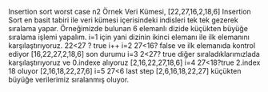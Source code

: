 Insertion sort worst case n2
Örnek Veri Kümesi, [22,27,16,2,18,6]
Insertion Sort en basit tabiri ile veri kümesi içerisindeki indisleri tek tek gezerek sıralama yapar.
Örneğimizde bulunan 6 elemanlı dizide küçükten büyüğe sıralama işlemi yapalım.
i=1 için yani dizinin ikinci elemanı ile ilk elemanını karşılaştırıyoruz.
22<27 ? true i++
i=2 
27<16? false ve ilk elemanıda kontrol ediyor
[16,22,27,2,18,6] son durumu
i=3
2<27? true diğer sıraladıklarımızlada karşılaştırıyoruz ve 0.indexe alıyoruz 
[2,16,22,27,18,6]
i=4
27<18?true 2.index 18 oluyor
[2,16,18,22,27,6]
i=5
27<6 last step
[2,6,16,18,22,27] küçükten büyüğe verilerimiz sıralanmış oluyor.

